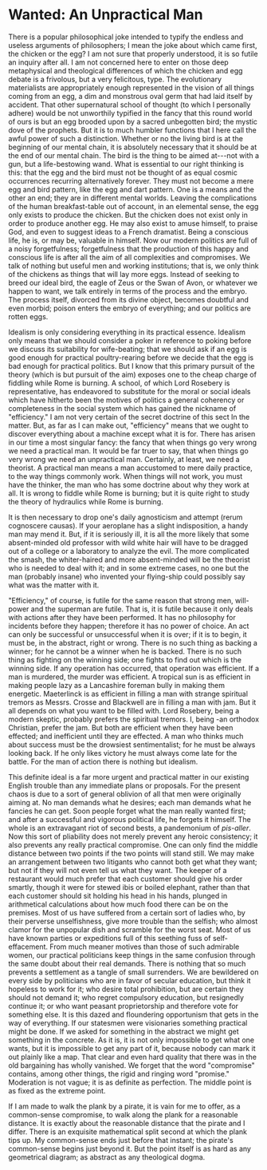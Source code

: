 # Wanted: An Unpractical Man

There is a popular philosophical joke intended to typify the endless and useless arguments of philosophers; I mean the joke about which came first, the chicken or the egg? I am not sure that properly understood, it is so futile an inquiry after all. I am not concerned here to enter on those deep metaphysical and theological differences of which the chicken and egg debate is a frivolous, but a very felicitous, type. The evolutionary materialists are appropriately enough represented in the vision of all things coming from an egg, a dim and monstrous oval germ that had laid itself by accident. That other supernatural school of thought (to which I personally adhere) would be not unworthily typified in the fancy that this round world of ours is but an egg brooded upon by a sacred unbegotten bird; the mystic dove of the prophets. But it is to much humbler functions that I here call the awful power of such a distinction. Whether or no the living bird is at the beginning of our mental chain, it is absolutely necessary that it should be at the end of our mental chain. The bird is the thing to be aimed at---not with a gun, but a life-bestowing wand. What is essential to our right thinking is this: that the egg and the bird must not be thought of as equal cosmic occurrences recurring alternatively forever. They must not become a mere egg and bird pattern, like the egg and dart pattern. One is a means and the other an end; they are in different mental worlds. Leaving the complications of the human breakfast-table out of account, in an elemental sense, the egg only exists to produce the chicken. But the chicken does not exist only in order to produce another egg. He may also exist to amuse himself, to praise God, and even to suggest ideas to a French dramatist. Being a conscious life, he is, or may be, valuable in himself. Now our modern politics are full of a noisy forgetfulness; forgetfulness that the production of this happy and conscious life is after all the aim of all complexities and compromises. We talk of nothing but useful men and working institutions; that is, we only think of the chickens as things that will lay more eggs. Instead of seeking to breed our ideal bird, the eagle of Zeus or the Swan of Avon, or whatever we happen to want, we talk entirely in terms of the process and the embryo. The process itself, divorced from its divine object, becomes doubtful and even morbid; poison enters the embryo of everything; and our politics are rotten eggs.

Idealism is only considering everything in its practical essence. Idealism only means that we should consider a poker in reference to poking before we discuss its suitability for wife-beating; that we should ask if an egg is good enough for practical poultry-rearing before we decide that the egg is bad enough for practical politics. But I know that this primary pursuit of the theory (which is but pursuit of the aim) exposes one to the cheap charge of fiddling while Rome is burning. A school, of which Lord Rosebery is representative, has endeavored to substitute for the moral or social ideals which have hitherto been the motives of politics a general coherency or completeness in the social system which has gained the nickname of "efficiency." I am not very certain of the secret doctrine of this sect In the matter. But, as far as I can make out, "efficiency" means that we ought to discover everything about a machine except what it is for. There has arisen in our time a most singular fancy: the fancy that when things go very wrong we need a practical man. It would be far truer to say, that when things go very wrong we need an unpractical man. Certainly, at least, we need a theorist. A practical man means a man accustomed to mere daily practice, to the way things commonly work. When things will not work, you must have the thinker, the man who has some doctrine about why they work at all. It is wrong to fiddle while Rome  is burning; but it is quite right to study the theory of hydraulics while Rome is burning.

It is then necessary to drop one's daily agnosticism and attempt (rerum cognoscere causas). If your aeroplane has a slight indisposition, a handy man may mend it. But, if it is seriously ill, it is all the more likely that some absent-minded old professor with wild white hair will have to be dragged out of a college or a laboratory to analyze the evil. The more complicated the smash, the whiter-haired and more absent-minded will be the theorist who is needed to deal with it; and in some extreme cases, no one but the man (probably insane) who invented your flying-ship could possibly say what was the matter with it.

"Efficiency," of course, is futile for the same reason that strong men, will-power and the superman are futile. That is, it is futile because it only deals with actions after they have been performed. It has no philosophy for incidents before they happen; therefore it has no power of choice. An act can only be successful or unsuccessful when it is over; if it is to begin, it must be, in the abstract, right or wrong. There is no such thing as backing a winner; for he cannot be a winner when he is backed. There is no such thing as fighting on the winning side; one fights to find out which is the winning side. If any operation has occurred, that operation was efficient. If a man is murdered, the murder was efficient. A tropical sun is as efficient in making people lazy as a Lancashire foreman bully in making them energetic. Maeterlinck is as efficient in filling a man with strange spiritual tremors as Messrs. Crosse and Blackwell are in filling a man with jam. But it all depends on what you want to be filled with. Lord Rosebery, being a modern skeptic, probably prefers the spiritual tremors. I, being -an orthodox Christian, prefer the jam. But both are efficient when they have been effected; and inefficient until they are effected. A man who thinks much about success must be the drowsiest sentimentalist; for he must be always looking back. If he only likes victory he must always come late for the battle. For the man of action there is nothing but idealism.

This definite ideal is a far more urgent and practical matter in our existing English trouble than any immediate plans or proposals. For the present chaos is due to a sort of general oblivion of all that men were originally aiming at. No man demands what he desires; each man demands what he fancies he can get. Soon people forget what the man really wanted first; and after a successful and vigorous political life, he forgets it himself. The whole is an extravagant riot of second bests, a pandemonium of *pis-aller*. Now this sort of pliability does not merely prevent any heroic consistency; it also prevents any really practical compromise. One can only find the middle distance between two points if the two points will stand still. We may make an arrangement between two litigants who cannot both get what they want; but not if they will not even tell us what they want. The keeper of a restaurant would much prefer that each customer should give his order smartly, though it were for stewed ibis or boiled elephant, rather than that each customer should sit holding his head in his hands, plunged in arithmetical calculations about how much food there can be on the premises. Most of us have suffered from a certain sort of ladies who, by their perverse unselfishness, give more trouble than the selfish; who almost clamor for the unpopular dish and scramble for the worst seat. Most of us have known parties or expeditions full of this seething fuss of self-effacement. From much meaner motives than those of such admirable women, our practical politicians keep things in the same confusion through the same doubt about their real demands. There is nothing that so much prevents a settlement as a tangle of small surrenders. We are bewildered on every side by politicians who are in favor of secular education, but think it hopeless to work for it; who desire total prohibition, but are certain they should not demand it; who regret compulsory education, but resignedly continue it; or who want peasant proprietorship and therefore vote for something else. It is this dazed and floundering opportunism that gets in the way of everything. If our statesmen were visionaries something practical might be done. If we asked for something in the abstract we might get something in the concrete. As it is, it is not only impossible to get what one wants, but it is impossible to get any part of it, because nobody can mark it out plainly like a map. That clear and even hard quality that there was in the old bargaining has wholly vanished. We forget that the word "compromise" contains, among other things, the rigid and ringing word "promise." Moderation is not vague; it is as definite as perfection. The middle point is as fixed as the extreme point.

If I am made to walk the plank by a pirate, it is vain for me to offer, as a common-sense compromise, to walk along the plank for a reasonable distance. It is exactly about the reasonable distance that the pirate and I differ. There is an exquisite mathematical split second at which the plank tips up. My common-sense ends just before that instant; the pirate's common-sense begins just beyond it. But the point itself is as hard as any geometrical diagram; as abstract as any theological dogma.
